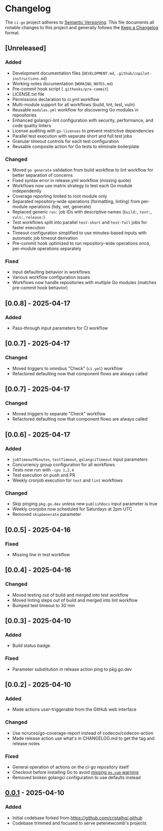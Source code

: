 # Changelog

The `ci-go` project adheres to [Semantic Versioning]. This file documents all
notable changes to this project and generally follows the [Keep a Changelog]
format.

## [Unreleased]

### Added
- Development documentation files (`DEVELOPMENT.md`, `.github/copilot-instructions.md`)
- Working notes documentation (`WORKING_NOTES.md`)
- Pre-commit hook script (`.githooks/pre-commit`)
- LICENSE.txt file
- Permissions declaration to ci.yml workflow
- Multi-module support for all workflows (build, lint, test, vuln)
- Reusable `modules.yml` workflow for discovering Go modules in repositories
- Enhanced golangci-lint configuration with security, performance, and code quality linters
- License auditing with `go-licenses` to prevent restrictive dependencies
- Parallel test execution with separate short and full test jobs
- Granular timeout controls for each test configuration
- Reusable composite action for Go tests to eliminate boilerplate

### Changed
- Moved `go generate` validation from build workflow to lint workflow for better separation of concerns
- Fixed syntax error in release.yml workflow (missing quote)
- Workflows now use matrix strategy to test each Go module independently
- Coverage reporting limited to root module only
- Separated repository-wide operations (formatting, linting) from per-module operations (tidy, vet, generate)
- Replaced generic `run:` job IDs with descriptive names (`build:`, `test:`, `vuln:`, `release:`)
- Test workflows split into parallel `test-short` and `test-full` jobs for faster execution
- Timeout configuration simplified to use minutes-based inputs with automatic job timeout derivation
- Pre-commit hook optimized to run repository-wide operations once, per-module operations separately

### Fixed
- Input defaulting behavior in workflows
- Various workflow configuration issues
- Workflows now handle repositories with multiple Go modules (matches pre-commit hook behavior)

## [0.0.8] - 2025-04-17

### Added

- Pass-through input parameters for CI workflow

## [0.0.7] - 2025-04-17

### Changed

- Moved triggers to omnibus "Check" (`ci.yml`) workflow
- Refactored defaulting now that component flows are always called

## [0.0.7] - 2025-04-17

### Changed

- Moved triggers to separate "Check" workflow
- Refactored defaulting now that component flows are always called

## [0.0.6] - 2025-04-17

### Added

- `jobTimeoutMinutes`, `testTimeout`, `golangciTimeout` input parameters
- Concurrency group configuration for all workflows
- Tests now run with `-cpu 1,2,4`
- Test execution on push and PR
- Weekly cronjob execution for `test` and `lint` workflows

### Changed

- Skip pinging `pkg.go.dev` unless new `publishDocs` input parameter is true
- Weekly cronjobs now scheduled for Saturdays at 2pm UTC 
- Removed `skipGenerate` parameter

## [0.0.5] - 2025-04-16

### Fixed

- Missing line in test workflow

## [0.0.4] - 2025-04-16

### Changed

- Moved testing out of build and merged into test workflow
- Moved linting steps out of build and merged into lint workflow
- Bumped test timeout to 30 min

## [0.0.3] - 2025-04-10

### Added
- Build status badge

### Fixed
- Parameter substitution in release action ping to pkg.go.dev

## [0.0.2] - 2025-04-10

### Added
- Made actions user-triggerable from the GitHub web interface

### Changed

- Use ncruces/go-coverage-report instead of codecov/codecov-action
- Made release action use what's in CHANGELOG.md to get the tag and release
  notes

### Fixed

- General operation of actions on the ci-go repository itself
- Checkout before installing Go to avoid [missing `go.sum`
  warning](https://github.com/actions/setup-go/issues/427#issuecomment-2273249463)
- Removed broken golangci configuration to use defaults instead

## [0.0.1] - 2025-04-10

### Added

- Initial codebase forked from https://github.com/cristalhq/.github
- Codebase trimmed and focused to serve petenewcomb's projects

[0.0.1]: https://github.com/petenewcomb/ci-go/releases/tag/v0.0.1
[Keep a Changelog]: https://keepachangelog.com/en/1.1.0/
[Semantic Versioning]: https://semver.org/spec/v2.0.0.html
